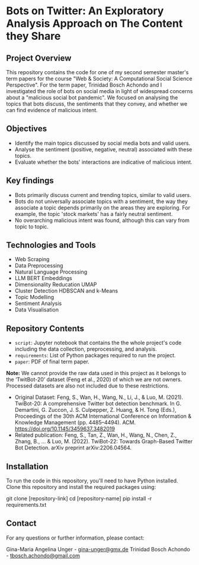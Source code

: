 # Bots on Twitter: An Exploratory Analysis Approach on The Content they Share

## Project Overview
This repository contains the code for one of my second semester master's term papers for the course "Web & Society: A Computational Social Science Perspective". For the term paper, Trinidad Bosch Achondo and I investigated the role of bots on social media in light of widespread concerns about a "malicious social bot pandemic". We focused on analysing the topics that bots discuss, the sentiments that they convey, and whether we can find evidence of malicious intent.

## Objectives
- Identify the main topics discussed by social media bots and valid users.
- Analyse the sentiment (positive, negative, neutral) associated with these topics.
- Evaluate whether the bots' interactions are indicative of malicious intent.

## Key findings
- Bots primarily discuss current and trending topics, similar to valid users.
- Bots do not universally associate topics with a sentiment, the way they associate a topic depends primarily on the areas they are exploring. For example, the topic 'stock markets' has a fairly neutral sentiment.
- No overarching malicious intent was found, although this can vary from topic to topic.

## Technologies and Tools
- Web Scraping
- Data Preprocessing
- Natural Language Processing
- LLM BERT Embeddings
- Dimensionality Reducation UMAP
- Cluster Detection HDBSCAN and k-Means 
- Topic Modelling
- Sentiment Analysis
- Data Visualisation

## Repository Contents
- `script`: Jupyter notebook that contains the the whole project's code including the data collection, preprocessing, and analysis.
- `requirements`: List of Python packages required to run the project.
- `paper`: PDF of final term paper.

**Note:** We cannot provide the raw data used in this project as it belongs to the ‘TwitBot-20’ dataset (Feng et al., 2020) of which we are not owners. Processed datasets are also not included due to these restrictions.
-  Original Dataset: Feng, S., Wan, H., Wang, N., Li, J., & Luo, M. (2021). TwiBot-20: A comprehensive Twitter bot detection benchmark. In G. Demartini, G. Zuccon, J. S. Culpepper, Z. Huang, & H. Tong (Eds.), Proceedings of the 30th ACM International Conference on Information & Knowledge Management (pp. 4485–4494). ACM. https://doi.org/10.1145/3459637.3482019
-  Related publication: Feng, S., Tan, Z., Wan, H., Wang, N., Chen, Z., Zhang, B., ... & Luo, M. (2022). TwiBot-22: Towards Graph-Based Twitter Bot Detection. arXiv preprint arXiv:2206.04564.

## Installation
To run the code in this repository, you'll need to have Python installed. Clone this repository and install the required packages using:

git clone [repository-link]
cd [repository-name]
pip install -r requirements.txt

## Contact
For any questions or further information, please contact:

Gina-Maria Angelina Unger - gina-unger@gmx.de
Trinidad Bosch Achondo - tbosch.achondo@gmail.com
